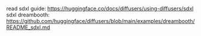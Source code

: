 read sdxl guide: https://huggingface.co/docs/diffusers/using-diffusers/sdxl
sdxl dreambooth: https://github.com/huggingface/diffusers/blob/main/examples/dreambooth/README_sdxl.md
